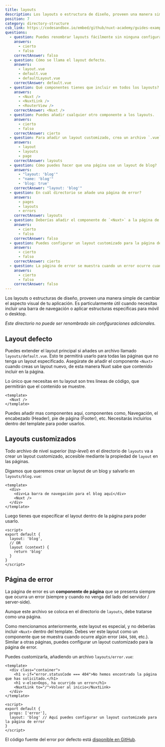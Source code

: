 ```yaml
---
title: layouts
description: Los layouts o estructura de diseño, proveen una manera simple de cambiar el aspecto visual de tu aplicación. Es particularmente útil cuando necesitas incluir una barra de navegación o aplicar estructuras especificas para móvil o desktop.
position: 7
category: directory-structure
csb_link: https://codesandbox.io/embed/github/nuxt-academy/guides-examples/tree/master/04_directory_structure/07_layouts?fontsize=14&hidenavigation=1&theme=dark
questions:
  - question: Puedes renombrar layouts fácilmente sin ninguna configuración adicional.
    answers:
      - cierto
      - falso
    correctAnswer: falso
  - question: Cómo se llama el layout defecto.
    answers:
      - layout.vue
      - default.vue
      - defaultLayout.vue
    correctAnswer: default.vue
  - question: Qué componentes tienes que incluir en todos los layouts?
    answers:
      - <Nuxt />
      - <NuxtLink />
      - <RouterView />
    correctAnswer: <Nuxt />
  - question: Puedes añadir cualquier otro componente a los layouts.
    answers:
      - cierto
      - falso
    correctAnswer: cierto
  - question: Para añadir un layout customizado, crea un archivo `.vue` y añádelo al directorio de
    answers:
      - layout
      - layouts
      - page
    correctAnswer: layouts
  - question: Cómo puedes hacer que una página use un layout de blog?
    answers:
      - "layout: 'blog'"
      - "name: 'blog'"
      - 'blog: true'
    correctAnswer: "layout: 'blog'"
  - question: En cuál directorio se añade una página de error?
    answers:
      - pages
      - layouts
      - errors
    correctAnswer: layouts
  - question: Deberías añadir el componente de `<Nuxt>` a la página de error?
    answers:
      - cierto
      - falso
    correctAnswer: falso
  - question: Puedes configurar un layout customizado para la página de error.
    answers:
      - cierto
      - falso
    correctAnswer: cierto
  - question: La página de error se muestra cuando un error ocurre cuando el servidor esta rendering?
    answers:
      - cierto
      - falso
    correctAnswer: falso
---
```


Los layouts o estructuras de diseño, proveen una manera simple de cambiar el aspecto visual de tu aplicación. Es particularmente útil cuando necesitas incluir una barra de navegación o aplicar estructuras especificas para móvil o desktop.

<base-alert>

_Este directorio no puede ser renombrado sin configuraciones adicionales._

</base-alert>

## Layout defecto

Puedes extender el layout principal si añades un archivo llamado `layouts/default.vue`. Esto te permitirá usarlo para todas las páginas que no tenga un layout especificado. Asegúrate de añadir el componente `<Nuxt>` cuando creas un layout nuevo, de esta manera Nuxt sabe que contenido incluir en la página.

Lo único que necesitas en tu layout son tres lineas de código, que permitirán que el contenido se muestre.

```html{}[layouts/default.vue]
<template>
  <Nuxt />
</template>
```

<base-alert type="info">

Puedes añadir mas componentes aquí, componentes como, Navegación, el encabezado (Header), pie de página (Footer), etc. Necesitarás incluirlos dentro del template para poder usarlos.

</base-alert>

## Layouts customizados

Todo archivo de nivel superior (_top-level_) en el directorio de `layouts` va a crear un layout customizado, accesible mediante la propiedad de `layout` en las páginas.

Digamos que queremos crear un layout de un blog y salvarlo en `layouts/blog.vue`:

```html{}[layouts/blog.vue]
<template>
  <div>
    <div>La barra de navegación para el blog aquí</div>
    <Nuxt />
  </div>
</template>
```

Luego tienes que especificar el layout dentro de la página para poder usarlo.

```js{}[pages/posts.vue]
<script>
export default {
  layout: 'blog',
  // OR
  layout (context) {
    return 'blog'
  }
}
</script>
```

<app-modal>
  <code-sandbox  :src="csb_link"></code-sandbox>
</app-modal>

## Página de error

La página de error es un **componente de página** que se presenta siempre que ocurra un error (siempre y cuando no venga del lado del servidor / server-side).

<base-alert>

Aunque este archivo se coloca en el directorio de `layouts`, debe tratarse como una página.

</base-alert>

Como mencionamos anteriormente, este layout es especial, y no deberías incluir `<Nuxt>` dentro del template. Debes ver este layout como un componente que se muestra cuando ocurre algún error (`404`, `500`, etc.). Similar a otras páginas, puedes configurar un layout customizado para la página de error.

Puedes customizarla, añadiendo un archivo `layouts/error.vue`:

```js{}[layouts/error.vue]
<template>
  <div class="container">
    <h1 v-if="error.statusCode === 404">No hemos encontrado la página que has solicitado.</h1>
    <h1 v-else>Oops, ha ocurrido un error</h1>
    <NuxtLink to="/">Volver al inicio</NuxtLink>
  </div>
</template>

<script>
export default {
  props: ['error'],
  layout: 'blog' // Aquí puedes configurar un layout customizado para la página de error
}
</script>
```

<base-alert type="info">

El código fuente del error por defecto está [disponible en GitHub](https://github.com/nuxt/nuxt.js/blob/dev/packages/vue-app/template/components/nuxt-error.vue).

</base-alert>

<quiz :questions="questions"></quiz>

